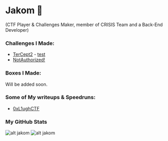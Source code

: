# Jakom 🚀
(CTF Player & Challenges Maker, member of CRISIS Team and a Back-End Developer)

### Challenges I Made:

- [TerCept2](https://github.com/RyouYoo/TerCept2) - [test](test)
- [NotAuthorized!](https://www.facebook.com/Crisi5/posts/982358918947416)

### Boxes I Made:

Will be added soon.

### Some of My writeups & Speedruns:
- [0xL1ughCTF](https://www.youtube.com/watch?v=GRRJ79ReLgQ&t=52s)

### My GitHub Stats
![alt jakom](https://github-readme-stats.vercel.app/api?username=RyouYoo&show_icons=true&theme=react) ![alt jakom](https://github-readme-stats.vercel.app/api/top-langs/?username=RyouYoo&theme=react&line_height=40)
